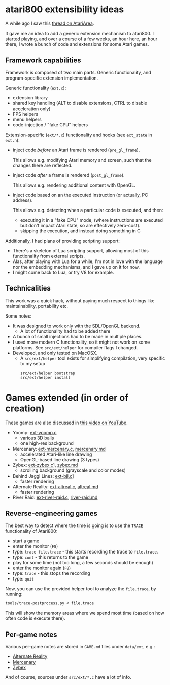 # atari800 extensibility ideas

A while ago I saw this [thread on AtariArea](http://www.atari.org.pl/forum/viewtopic.php?id=17319).

It gave me an idea to add a generic extension mechanism to atari800.
I started playing, and over a course of a few weeks, an hour here, an hour there, I wrote a bunch
of code and extensions for some Atari games.

## Framework capabilities

Framework is composed of two main parts.
Generic functionality, and program-specific extension implementation.

Generic functionality (`ext.c`):

* extension library
* shared key handling (ALT to disable extensions, CTRL to disable acceleration only)
* FPS helpers
* menu helpers
* code-injection / "fake CPU" helpers

Extension-specific (`ext/*.c`) functionality and hooks (see `ext_state`  in `ext.h`):

* inject code _before_ an Atari frame is rendered (`pre_gl_frame`).

  This allows e.g. modifying Atari memory and screen, such that the changes there are reflected.

* inject code _after_ a frame is rendered (`post_gl_frame`).

  This allows e.g. rendering additional content with OpenGL.

* inject code based on an the executed instruction (or actually,
  PC address).

  This allows e.g. detecting when a particular code is executed, and then:

  * executing it in a "fake CPU" mode,
    (where instructions are executed but don't impact Atari state, so are effectively zero-cost).
  * skipping the execution, and instead doing something in C

Additionally, I had plans of providing scripting support:

*  There's a skeleton of Lua scripting support, allowing most of this functionality from external scripts.
* Alas, after playing with Lua for a while, I'm not in love with the language nor the embedding mechanisms, and I gave up on it for now.
* I might come back to Lua, or try V8 for example.

## Technicalities

This work was a quick hack, without paying much respect to things like
maintainability, portability etc.

Some notes:
* It was designed to work only with the SDL/OpenGL backend.
  * A lot of functionality had to be added there
* A bunch of small injections had to be made in multiple places.
* I used more modern C functionality, so it might not work on some platforms.
  See `src/ext/helper` for compiler flags I changed.
* Developed, and only tested on MacOSX.
  * A `src/ext/helper` tool exists for simplifying compilation, very specific to my setup
    ```
    src/ext/helper bootstrap
    src/ext/helper install
    ```

# Games extended (in order of creation)

These games are also discussed in [this video on YouTube](https://www.youtube.com/watch?v=075qLp5kIlc).

* Yoomp: [ext-yoomp.c](../../src/ext/ext-yoomp.c)
  * various 3D balls
  * one high-res background
* Mercenary: [ext-mercenary.c](../../src/ext/ext-mercenary.c), [mercenary.md](mercenary.md)
  * accelerated Atari-like line drawing
  * OpenGL-based line drawing (3 types)
* Zybex: [ext-zybex.c](../../src/ext/ext-zybex.c)], [zybex.md](zybex/zybex.md)
  * scrolling background (grayscale and color modes)
* Behind Jaggi Lines: [ext-bjl.c](../../src/ext/ext-bjl.c)]
  * faster rendering
* Alternate Reality: [ext-altreal.c](../../src/ext/ext-altreal.c), [altreal.md](altreal.md)
  * faster rendering
* River Raid: [ext-river-raid.c](../../src/ext/ext-river-raid.c), [river-raid.md](river-raid.md)

## Reverse-engineering games

The best way to detect where the time is going is to use the
`TRACE` functionality of Atari800:
* start a game
* enter the monitor (`F8`)
* type: `trace file.trace` - this starts recording the trace to `file.trace`.
* type: `cont` - this returns to the game
* play for some time (not too long, a few seconds should be enough)
* enter the monitor again (`F8`)
* type: `trace` - this stops the recording
* type: `quit`

Now, you can use the provided helper tool to analyze the `file.trace`, by running:

    tools/trace-postprocess.py < file.trace

This will show the memory areas where we spend most time (based on how often code is execute there).

## Per-game notes

Various per-game notes are stored in `GAME.md` files under `data/ext`, e.g.:
* [Alternate Reality](altreal.md)
* [Mercenary](mercenary.md)
* [Zybex](zybex/zybex.md)

And of course, sources under `src/ext/*.c` have a lot of info.

